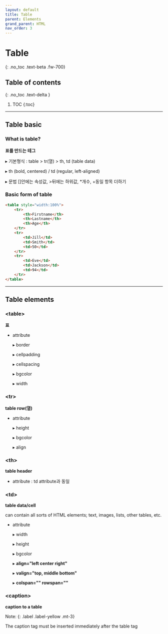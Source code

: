 ```yaml
---
layout: default
title: Table
parent: Elements
grand_parent: HTML
nav_order: 3
---
```


# Table
{: .no_toc .text-beta .fw-700}

## Table of contents
{: .no_toc .text-delta }

1. TOC
{:toc}

---

## Table basic 

### What is table?

**표를 만드는 테그**

&#9656; 기본형식 : table > tr(열) > th, td (table data)

&#9656; th (bold, centered) / td (regular, left-aligned)

&#9656; 문법 []안에는 속성값, >뒤에는 하위값, *개수, +동일 항목 더하기

### Basic form of table

```html
<table style="width:100%">
    <tr>
        <th>Firstname</th>
        <th>Lastname</th>
        <th>Age</th>
    </tr>
    <tr>
        <td>Jill</td>
        <td>Smith</td>
        <td>50</td>
    </tr>
    <tr>
        <td>Eve</td>
        <td>Jackson</td>
        <td>94</td>
    </tr>
</table>
```

---

## Table elements

### &#60;table&#62;

**표**

* attribute

    &#9656; border
        
    &#9656; cellpadding
    
    &#9656; cellspacing
    
    &#9656; bgcolor
    
    &#9656; width

### &#60;tr&#62; 

**table row(열)**

* attribute 
    
    &#9656; height
    
    &#9656; bgcolor
    
    &#9656; align
    
### &#60;th&#62; 

**table header**

* attribute : td attribute과 동일

### &#60;td&#62; 

**table data/cell**

can contain all sorts of HTML elements; text, images, lists, other tables, etc.

* attribute 
    
    &#9656; width
    
    &#9656; height
    
    &#9656; bgcolor
    
    &#9656; **align="left center right"** 
    
    &#9656; **valign="top, middle bottom"** 
    
    &#9656; **colspan="" rowspan=""**

### &#60;caption&#62; 

**caption to a table**

Note:
{: .label .label-yellow .mt-3}
<div class="code-example" markdown="1">
The caption tag must be inserted immediately after the table tag
</div>
